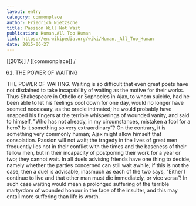 ```yaml
---
layout: entry
category: commonplace
author: Friedrich Nietzsche
title: Passion Will Not Wait
publication: Human,All Too Human
link: https://en.wikipedia.org/wiki/Human,_All_Too_Human
date: 2015-06-27
---
```


[[2015]] / [[commonplace]] / 

61. THE POWER OF WAITING

THE POWER OF WAITING.  Waiting is so difficult that even great poets have not disdained to take incapability of waiting as the motive for their works.  Thus Shakespeare in Othello or Sophocles in Ajax, to whom suicide, had he been able to let his feelings cool down for one day, would no longer have seemed necessary, as the oracle intimated; he would probably have snapped his fingers at the terrible whisperings of wounded vanity, and said to himself, "Who has not already, in my circumstances, mistaken a fool for a hero?  Is it something so very extraordinary”?  On the contrary, it is something very commonly human; Ajax might allow himself that consolation.  Passion will not wait; the tragedy in the lives of great men frequently lies not in their conflict with the times and the baseness of their fellow men, but in their incapacity of postponing their work for a year or two; they cannot wait.  In all duels advising friends have one thing to decide, namely whether the parties concerned can still wait awhile; if this is not the case, then a duel is advisable, inasmuch as each of the two says, "Either I continue to live and that other man must die immediately, or vice versa”!  In such case waiting would mean a prolonged suffering of the terrible martyrdom of wounded honour in the face of the insulter, and this may entail more suffering than life is worth.  